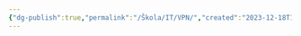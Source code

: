 ```yaml
---
{"dg-publish":true,"permalink":"/Škola/IT/VPN/","created":"2023-12-18T16:21:00.447+01:00","updated":"2024-03-13T18:08:10.494+01:00"}
---
```



